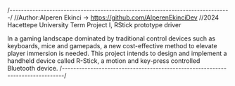 /*------------------------------------------------------------------------------*/
//Author:Alperen Ekinci -> https://github.com/AlperenEkinciDev
//2024 Hacettepe University Term Project I, RStick prototype driver

In a gaming landscape dominated by traditional control devices such as keyboards, mice and gamepads, a new cost-effective method to elevate player immersion is needed. This project intends to design and implement a handheld device called R-Stick, a motion and key-press controlled Bluetooth device.
/*------------------------------------------------------------------------------*/
